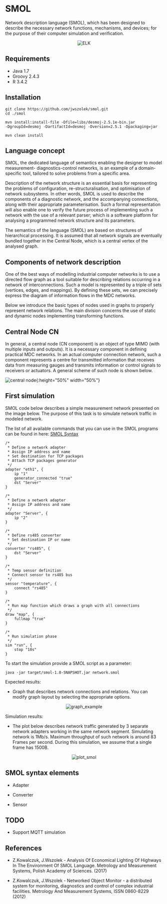 # SMOL

Network description language (SMOL), which has been designed to describe the necessary network functions, mechanisms, and devices; for the purpose of their computer simulation and verification. 

<p align="center">
  <img src="readme-media/graph_smol.png?raw=true" alt="ELK"/>
</p>



## Requirements
* Java 1.7
* Groovy 2.4.3
* R 3.4.2

## Installation

```
git clone https://github.com/jwszolek/smol.git
cd ./smol

mvn install:install-file -Dfile=libs/desmoj-2.5.1e-bin.jar
-DgroupId=desmoj -DartifactId=desmoj -Dversion=2.5.1 -Dpackaging=jar   

mvn clean install
```

## Language concept

SMOL, the dedicated language of semantics enabling the designer to model measurement- diagnostics-control networks, is an example of a domain-specific tool, tailored to solve problems from a specific area.

Description of the network structure is an essential basis for representing the problems of configuration, re-structuralisation, and optimisation of network subsystems. In other words, SMOL is used to describe the components of a diagnostic network, and the accompanying connections, along with their appropriate parameterisation. Such a formal representation will also enable one to verify the future process of implementing such a network with the use of a relevant parser; which is a software platform for analysing a programmed network structure and its parameters.

The semantics of the language (SMOL) are based on structures of hierarchical processing. It is assumed that all network signals are eventually bundled together in the Central Node, which is a central vertex of the analysed graph.

## Components of network description

One of the best ways of modelling industrial computer networks is to use a directed flow graph as a tool suitable for describing relations occurring in a network of interconnections. Such a model is represented by a triple of sets (vertices, edges, and mappings). By defining these sets, we can precisely express the diagram of information flows in the MDC networks.

Below we introduce the basic types of nodes used in graphs to properly represent network relations. The main division concerns the use of static and dynamic nodes implementing transforming functions.

## Central Node CN

In general, a central node (CN component) is an object of type MIMO (with multiple inputs and outputs). It is a necessary component in defining practical MDC networks. In an actual computer connection network, such a component represents a centre for transmitted information that receives data from measuring gauges and transmits information or control signals to receivers or actuators. A general scheme of such node is shown below.

![central node](readme-media/central_node.png){:height="50%" width="50%"}



## First simulation

SMOL code below describes a simple measurement network presented on the image below. The purpose of this task is to simulate network traffic in modeled network.
 
 The list of all available commands that you can use in the SMOL programs can be found in here: [SMOL Syntax](#smol-syntax-elements)
  

```
/*
 * Define a network adapter 
 * Assign IP address and name
 * Set destination for TCP packages
 * Attach TCP packages generator   
 */
adapter "eth1", {
    ip "1"
    generator_connected "true"
    dst "Server"
}

/*
 * Define a network adapter
 * Assign IP address and name
 */
adapter "Server", {
    ip "2"
}

/*
 * Define rs485 converter
 * Set destination IP or name
 */
converter "rs485", {
    dst "Server"
}

/*
 * Temp sensor definition
 * Connect sensor to rs485 bus
 */
sensor "temperature", {
    connect "rs485"
}

/*
 * Run map function which draws a graph with all connections 
 */ 
draw "map", {
    fullmap "true"
}

/*
 * Run simulation phase 
 */
sim "run", {
    stop "10s"
}
```

To start the simulation provide a SMOL script as a parameter:

```
java -jar target/smol-1.0-SNAPSHOT.jar network.smol
```

Expected results:

* Graph that describes network connections and relations. You can modify graph layout by selecting the appropriate options.

<p align="center">
  <img src="readme-media/graph_example.png?raw=true" alt="graph_example"/>
</p>


Simulation results:

* The plot below describes network traffic generated by 3 separate network adapters working in the same network segment. Simulating network is 1Mb/s. Maximum throughput of such network is around 83 Frames per second. During this simulation, we assume that a single frame has 1500B.

<p align="center">
  <img src="readme-media/smol.png?raw=true" alt="plot_smol"/>
</p>



## SMOL syntax elements

* Adapter

* Converter

* Sensor



## TODO
* Support MQTT simulation



## References
* Z.Kowalczuk, J.Wszolek - Analysis Of Economical Lighting Of Highways In The Environment Of SMOL Language. Metrology and Measurement Systems, Polish Academy of Sciences. (2017)

* Z.Kowalczuk, J.Wszolek - Networked Object Monitor - a distributed system for monitoring, diagnostics and control of complex industrial facilities. Metrology And Measurement Systems, ISSN 0860-8229 (2012)

  
